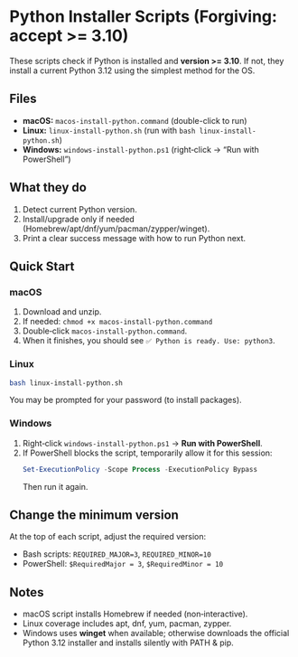 # Python Installer Scripts (Forgiving: accept >= 3.10)

These scripts check if Python is installed and **version >= 3.10**. If not, they install a current Python 3.12 using the simplest method for the OS.

## Files
- **macOS:** `macos-install-python.command` (double-click to run)
- **Linux:** `linux-install-python.sh` (run with `bash linux-install-python.sh`)
- **Windows:** `windows-install-python.ps1` (right‑click → “Run with PowerShell”)

## What they do
1. Detect current Python version.
2. Install/upgrade only if needed (Homebrew/apt/dnf/yum/pacman/zypper/winget).
3. Print a clear success message with how to run Python next.

## Quick Start

### macOS
1. Download and unzip.
2. If needed: `chmod +x macos-install-python.command`
3. Double‑click `macos-install-python.command`.
4. When it finishes, you should see `✅ Python is ready. Use: python3`.

### Linux
```bash
bash linux-install-python.sh
```
You may be prompted for your password (to install packages).

### Windows
1. Right‑click `windows-install-python.ps1` → **Run with PowerShell**.
2. If PowerShell blocks the script, temporarily allow it for this session:
   ```powershell
   Set-ExecutionPolicy -Scope Process -ExecutionPolicy Bypass
   ```
   Then run it again.

## Change the minimum version
At the top of each script, adjust the required version:
- Bash scripts: `REQUIRED_MAJOR=3`, `REQUIRED_MINOR=10`
- PowerShell: `$RequiredMajor = 3`, `$RequiredMinor = 10`

## Notes
- macOS script installs Homebrew if needed (non‑interactive).
- Linux coverage includes apt, dnf, yum, pacman, zypper.
- Windows uses **winget** when available; otherwise downloads the official Python 3.12 installer and installs silently with PATH & pip.
